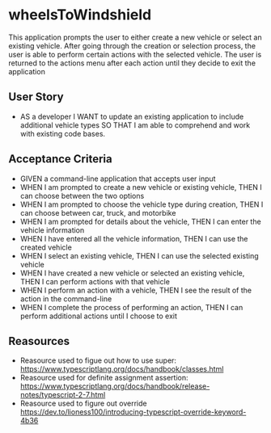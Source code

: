 # wheelsToWindshield
This application prompts the user to either create a new vehicle or select an existing vehicle. After going through the creation or selection process, the user is able to perform certain actions with the selected vehicle. The user is returned to the actions menu after each action until they decide to exit the application

## User Story
- AS a developer I WANT to update an existing application to include additional vehicle types SO THAT I am able to comprehend and work with existing code bases.

## Acceptance Criteria
- GIVEN a command-line application that accepts user input
- WHEN I am prompted to create a new vehicle or existing vehicle, THEN I can choose between the two options
- WHEN I am prompted to choose the vehicle type during creation, THEN I can choose between car, truck, and motorbike
- WHEN I am prompted for details about the vehicle, THEN I can enter the vehicle information
- WHEN I have entered all the vehicle information, THEN I can use the created vehicle
- WHEN I select an existing vehicle, THEN I can use the selected existing vehicle
- WHEN I have created a new vehicle or selected an existing vehicle, THEN I can perform actions with that vehicle
- WHEN I perform an action with a vehicle, THEN I see the result of the action in the command-line
- WHEN I complete the process of performing an action, THEN I can perform additional actions until I choose to exit

## Reasources 
 - Reasource used to figue out how to use super: https://www.typescriptlang.org/docs/handbook/classes.html
 - Reasource used for definite assignment assertion: https://www.typescriptlang.org/docs/handbook/release-notes/typescript-2-7.html
 - Reasource used to figure out override https://dev.to/lioness100/introducing-typescript-override-keyword-4b36

